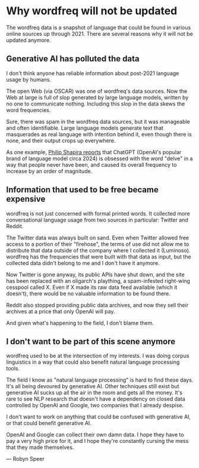 # Why wordfreq will not be updated

The wordfreq data is a snapshot of language that could be found in various
online sources up through 2021. There are several reasons why it will not be
updated anymore.


## Generative AI has polluted the data

I don't think anyone has reliable information about post-2021 language usage by
humans.

The open Web (via OSCAR) was one of wordfreq's data sources. Now the Web at
large is full of slop generated by large language models, written by no one to
communicate nothing. Including this slop in the data skews the word
frequencies.

Sure, there was spam in the wordfreq data sources, but it was manageable and
often identifiable. Large language models generate text that masquerades as
real language with intention behind it, even though there is none, and their
output crops up everywhere.

As one example, [Philip Shapira
reports](https://pshapira.net/2024/03/31/delving-into-delve/) that ChatGPT
(OpenAI's popular brand of language model circa 2024) is obsessed with the word
"delve" in a way that people never have been, and caused its overall frequency
to increase by an order of magnitude.


## Information that used to be free became expensive

wordfreq is not just concerned with formal printed words. It collected more
conversational language usage from two sources in particular: Twitter and
Reddit.

The Twitter data was always built on sand. Even when Twitter allowed free
access to a portion of their "firehose", the terms of use did not allow me to
distribute that data outside of the company where I collected it (Luminoso).
wordfreq has the frequencies that were built with that data as input, but the
collected data didn't belong to me and I don't have it anymore.

Now Twitter is gone anyway, its public APIs have shut down, and the site has
been replaced with an oligarch's plaything, a spam-infested right-wing cesspool
called X. Even if X made its raw data feed available (which it doesn't), there
would be no valuable information to be found there.

Reddit also stopped providing public data archives, and now they sell their
archives at a price that only OpenAI will pay.

And given what's happening to the field, I don't blame them.


## I don't want to be part of this scene anymore

wordfreq used to be at the intersection of my interests. I was doing corpus
linguistics in a way that could also benefit natural language processing tools.

The field I know as "natural language processing" is hard to find these days.
It's all being devoured by generative AI. Other techniques still exist but
generative AI sucks up all the air in the room and gets all the money. It's
rare to see NLP research that doesn't have a dependency on closed data
controlled by OpenAI and Google, two companies that I already despise.

I don't want to work on anything that could be confused with generative AI,
or that could benefit generative AI.

OpenAI and Google can collect their own damn data. I hope they have to pay a
very high price for it, and I hope they're constantly cursing the mess that
they made themselves.

— Robyn Speer

